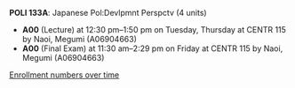 **POLI 133A**: Japanese Pol:Devlpmnt Perspctv (4 units)

- **A00** (Lecture) at 12:30 pm–1:50 pm on Tuesday, Thursday at CENTR 115 by Naoi, Megumi (A06904663)
- **A00** (Final Exam) at 11:30 am–2:29 pm on Friday at CENTR 115 by Naoi, Megumi (A06904663)

[Enrollment numbers over time](./POLI133A.tsv)
